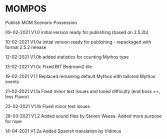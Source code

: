 # MOMPOS

Publish MOM Scenario Possession


09-02-2021 V1.0 initial version ready for publishing (based on 2.5.2b)

10-02-2021 V1.0a initial version ready for publishing - repackaged with formal 2.5.2 release

12-02-2021 V1.0b added statistics for counting Mythos type

13-02-2021 V1.0c Fixed BtT Bedroom2 tile

19-02-2021 V1.1 Replaced remaining default Mythos with tailored Mythos events

21-02-2021 V1.1a Fixed minor text issues and tuned difficulty (end boss ++, less Flavor)

23-02-2021 V1.1b Fixed minor text issues

28-03-2021 V1.2  Added sound files by Steven Weese. Added more purpose for rope

14-04-2021 V1.2a  Added Spanish translation by Vidimus
